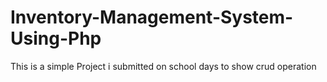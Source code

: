 # Inventory-Management-System-Using-Php
This is a simple Project i submitted on school days to show crud operation
